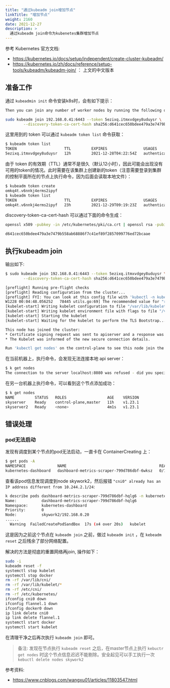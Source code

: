 ```yaml
---
title: "通过kubeadm join增加节点"
linkTitle: "增加节点"
weight: 2160
date: 2021-12-27
description: >
  通过kubeadm join命令为kubenetes集群增加节点
---
```



参考 Kubernetes 官方文档:

- https://kubernetes.io/docs/setup/independent/create-cluster-kubeadm/
- https://kubernetes.io/zh/docs/reference/setup-tools/kubeadm/kubeadm-join/ ： 上文的中文版本

## 准备工作

通过 `kubeadmin init` 命令安装k8s时，会有如下提示：

```bash
Then you can join any number of worker nodes by running the following on each as root:

sudo kubeadm join 192.168.0.41:6443 --token 5ezixq.itmxvdgey8uduysr \
        --discovery-token-ca-cert-hash sha256:d641cec650bdee479a3e7479b558ab68886f7c41ef89f2857099776ed72bcaae
```

这里用到的 token 可以通过 `kubeadm token list` 命令获取：

```bash
$ kubeadm token list                                                                                                                       
TOKEN                     TTL         EXPIRES                USAGES                   DESCRIPTION                                                EXTRA GROUPS
5ezixq.itmxvdgey8uduysr   12h         2021-12-28T04:22:54Z   authentication,signing   The default bootstrap token generated by 'kubeadm init'.   system:bootstrappers:kubeadm:default-node-token
```

由于 token 的有效期（TTL）通常不是很久（默认12小时），因此可能会出现没有可用的token的情况。此时需要在该集群上创建新的token（注意需要登录到集群的控制平面所在的节点上执行命令，因为后面会读取本地文件）：

```bash
$ kubeadm token create
omkq4t.v6nnkj4erms2ipyf
$ kubeadm token list  
TOKEN                     TTL         EXPIRES                USAGES                   DESCRIPTION                                                EXTRA GROUPS
omkq4t.v6nnkj4erms2ipyf   23h         2021-12-29T09:19:23Z   authentication,signing   <none>                                                     system:bootstrappers:kubeadm:default-node-token
```

discovery-token-ca-cert-hash 可以通过下面的命令生成：

```bash
openssl x509 -pubkey -in /etc/kubernetes/pki/ca.crt | openssl rsa -pubin -outform der 2>/dev/null | openssl dgst -sha256 -hex | sed 's/^.* //'

d641cec650bdee479a3e7479b558ab68886f7c41ef89f2857099776ed72bcaae
```

## 执行kubeadm join

输出如下:

```bash
$ sudo kubeadm join 192.168.0.41:6443 --token 5ezixq.itmxvdgey8uduysr \
        --discovery-token-ca-cert-hash sha256:d641cec650bdee479a3e7479b558ab68886f7c41ef89f2857099776ed72bcaae

[preflight] Running pre-flight checks
[preflight] Reading configuration from the cluster...
[preflight] FYI: You can look at this config file with 'kubectl -n kube-system get cm kubeadm-config -o yaml'
W1228 00:04:48.056252   78445 utils.go:69] The recommended value for "resolvConf" in "KubeletConfiguration" is: /run/systemd/resolve/resolv.conf; the provided value is: /run/systemd/resolve/resolv.conf
[kubelet-start] Writing kubelet configuration to file "/var/lib/kubelet/config.yaml"
[kubelet-start] Writing kubelet environment file with flags to file "/var/lib/kubelet/kubeadm-flags.env"
[kubelet-start] Starting the kubelet
[kubelet-start] Waiting for the kubelet to perform the TLS Bootstrap...

This node has joined the cluster:
* Certificate signing request was sent to apiserver and a response was received.
* The Kubelet was informed of the new secure connection details.

Run 'kubectl get nodes' on the control-plane to see this node join the cluster.

```

在当前机器上，执行命令，会发现无法连接本地 api server：

```bash
$ k get nodes   
The connection to the server localhost:8080 was refused - did you specify the right host or port?
```

在另一台机器上执行命令，可以看到这个节点添加成功：

```bash
$ k get nodes
NAME         STATUS   ROLES                  AGE    VERSION
skyserver    Ready    control-plane,master   11h    v1.23.1
skyserver2   Ready    <none>                 4m1s   v1.23.1
```

## 错误处理

### pod无法启动

发现有调度到某个节点的pod无法启动，一直卡在 ContainerCreating 上：

```bash
$ get pods -A
NAMESPACE              NAME                                         READY   STATUS              RESTARTS      AGE
kubernetes-dashboard   dashboard-metrics-scraper-799d786dbf-6wksz   0/1     ContainerCreating   0             8h
```

查看该pod信息发现调度到node skywork2，然后报错 `"cni0" already has an IP address different from 10.244.2.1/24`:

```bash
k describe pods dashboard-metrics-scraper-799d786dbf-hqlg6 -n kubernetes-dashboard 
Name:           dashboard-metrics-scraper-799d786dbf-hqlg6
Namespace:      kubernetes-dashboard
Priority:       0
Node:           skywork2/192.168.0.20
......
  Warning  FailedCreatePodSandBox  17s (x4 over 20s)   kubelet            (combined from similar events): Failed to create pod sandbox: rpc error: code = Unknown desc = failed to set up sandbox container "41479d55f5428ec9a36267170dd1516f996bcf9d49f772d98c2fc79230f64830" network for pod "dashboard-metrics-scraper-799d786dbf-hqlg6": networkPlugin cni failed to set up pod "dashboard-metrics-scraper-799d786dbf-hqlg6_kubernetes-dashboard" network: failed to delegate add: failed to set bridge addr: "cni0" already has an IP address different from 10.244.2.1/24
```

这是因为之前这个节点在 `kubeadm join` 之前，做过 `kubeadm init` ，在 `kebeadm reset` 之后残余了部分网络配置。

解决的方法是彻底的重置网络再join, 操作如下：

```bash
sudo -i
kubeadm reset -f
systemctl stop kubelet
systemctl stop docker
rm -rf /var/lib/cni/
rm -rf /var/lib/kubelet/*
rm -rf /etc/cni/
rm -rf /etc/kubernetes/
ifconfig cni0 down
ifconfig flannel.1 down
ifconfig docker0 down
ip link delete cni0
ip link delete flannel.1
systemctl start docker
systemctl start kubelet
```

在清理干净之后再次执行 `kubeadm join` 即可。

> 备注: 发现在节点执行 `kubeadm reset` 之后，在master节点上执行 `kebuctr get nodes` 时这个节点信息迟迟不能剔除。安全起见可以手工执行一次 `kebuctl delete nodes skywork2 `

参考资料:

- https://www.cnblogs.com/wangxu01/articles/11803547.html

